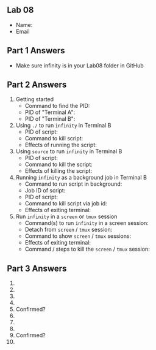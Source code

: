 ## Lab 08

- Name:
- Email

## Part 1 Answers

- Make sure infinity is in your Lab08 folder in GitHub

## Part 2 Answers

1. Getting started
   - Command to find the PID:
   - PID of "Terminal A":
   - PID of "Terminal B":
2. Using `./` to run `infinity` in Terminal B
   - PID of script:
   - Command to kill script:
   - Effects of running the script:
3. Using `source` to run `infinity` in Terminal B
   - PID of script:
   - Command to kill the script:
   - Effects of killing the script:
4. Running `infinity` as a background job in Terminal B
   - Command to run script in background:
   - Job ID of script:
   - PID of script:
   - Command to kill script via job id:
   - Effects of exiting terminal:
5. Run `infinity` in a `screen` or `tmux` session
   - Command(s) to run `infinity` in a screen session:
   - Detach from `screen` / `tmux` session:
   - Command to show `screen` / `tmux` sessions:
   - Effects of exiting terminal:
   - Command / steps to kill the `screen` / `tmux` session:

## Part 3 Answers

1.
2.
3.
4.
5. Confirmed?
6.
7.
8.
9. Confirmed?
10.
